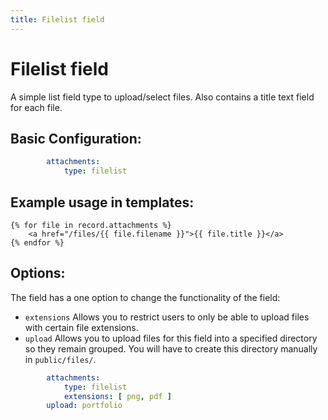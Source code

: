 ```yaml
---
title: Filelist field
---
```

Filelist field
==============

A simple list field type to upload/select files. Also contains a title text
field for each file.

## Basic Configuration:

```yaml
        attachments:
            type: filelist
```

## Example usage in templates:

```twig
{% for file in record.attachments %}
    <a href="/files/{{ file.filename }}">{{ file.title }}</a>
{% endfor %}
```

## Options:

The field has a one option to change the functionality of the field:

* `extensions` Allows you to restrict users to only be able to upload files with
  certain file extensions.
* `upload` Allows you to upload files for this field into a specified directory so they remain grouped. You will have to create this directory manually in `public/files/`.

```yaml
        attachments:
            type: filelist
            extensions: [ png, pdf ]
        upload: portfolio
```
